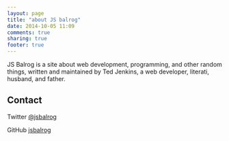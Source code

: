 ```yaml
---
layout: page
title: "about JS balrog"
date: 2014-10-05 11:09
comments: true
sharing: true
footer: true
---
```

JS Balrog is a site about web development, programming, and other random things,
written and maintained by Ted Jenkins, a web developer, literati,
husband, and father.

## Contact
Twitter [@jsbalrog](https://www.twitter.com/jsbalrog)

GitHub [jsbalrog](https://github.com/jsbalrog)
